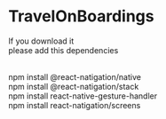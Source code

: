 # TravelOnBoardings
If you download it <br>
please add this dependencies <br><br>

npm install @react-natigation/native <br>
npm install @react-natigation/stack <br>
npm install react-native-gesture-handler <br>
npm install react-natigation/screens <br>

